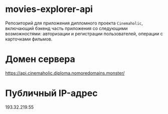 # movies-explorer-api
Репозиторий для приложения дипломного проекта `Cinemaholic`, включающий бэкенд часть приложения со следующими возможностями: авторизации и регистрации пользователей, операции с карточками фильмов.

# Домен сервера
https://api.cinemaholic.diploma.nomoredomains.monster/

# Публичный IP-адрес
193.32.219.55
